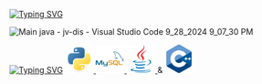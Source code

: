 <a href="https://git.io/typing-svg"><img src="https://readme-typing-svg.demolab.com?font=Fira+Code&pause=1000&color=B60DF7&center=true&width=800&lines=%E2%9C%A8+Welcome+to+my+GitHub+Profile+%E2%9C%A8;Hi%2C+I'm+Maria;%F0%9F%91%A9%E2%80%8D%F0%9F%8E%93+A+mathematics+graduate;%F0%9F%91%A9%E2%80%8D%F0%9F%92%BB+Working+as+an+AI+%26+Data+Engineer;%E2%9C%A8+Here%E2%80%99s+a+brief+description+of+me%3A+%E2%9C%A8" alt="Typing SVG" /></a>

![Main java - jv-dis - Visual Studio Code 9_28_2024 9_07_30 PM](https://github.com/user-attachments/assets/699d0e2b-2c56-47ee-8f32-f3fca7b1b3f5)

<div class="flex-center">
  <a href="https://git.io/typing-svg"><img src="https://readme-typing-svg.demolab.com?font=Fira+Code&pause=1000&color=B60DF7&center=true&width=900&lines=%F0%9F%91%A9%E2%80%8D%F0%9F%92%BBProgramming+Languages;%7C;Learning+Programming+Languages%3A" alt="Typing SVG" /></a>
  <a href="https://www.python.org" target="_blank" rel="noreferrer"> <img src="https://raw.githubusercontent.com/devicons/devicon/master/icons/python/python-original.svg" alt="python" width="50" height="50"/> </a>  <a href="https://www.mysql.com/" target="_blank" rel="noreferrer"> <img src="https://raw.githubusercontent.com/devicons/devicon/master/icons/mysql/mysql-original-wordmark.svg" alt="mysql" width="50" height="50"/> </a>  <a href="https://www.java.com" target="_blank" rel="noreferrer"> <img src="https://raw.githubusercontent.com/devicons/devicon/master/icons/java/java-original.svg" alt="java" width="50" height="50"/> </a>
  &
  <a href="https://www.cplusplus.com" target="_blank" rel="noreferrer"><img src="https://raw.githubusercontent.com/devicons/devicon/master/icons/cplusplus/cplusplus-original.svg" alt="cplusplus" width="50" height="50"/> </a>
</div>

<!--
**MariaAma/MariaAma** is a ✨ _special_ ✨ repository because its `README.md` (this file) appears on your GitHub profile.

Here are some ideas to get you started:

- 🔭 I’m currently working on ...
- 🌱 I’m currently learning ...
- 👯 I’m looking to collaborate on ...
- 🤔 I’m looking for help with ...
- 💬 Ask me about ...
- 📫 How to reach me: ...
- 😄 Pronouns: ...
- ⚡ Fun fact: ...
-->
